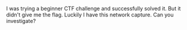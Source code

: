 I was trying a beginner CTF challenge and successfully solved it. But it didn't give me the flag. Luckily I have this network capture. Can you investigate?
